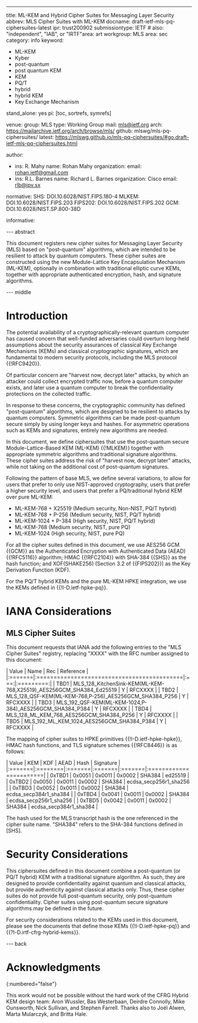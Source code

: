 ---
title: ML-KEM and Hybrid Cipher Suites for Messaging Layer Security
abbrev: MLS Cipher Suites with ML-KEM
docname: draft-ietf-mls-pq-ciphersuites-latest
ipr: trust200902
submissiontype: IETF  # also: "independent", "IAB", or "IRTF"area: art
workgroup: MLS
area: sec
category: info
keyword:
 - ML-KEM
 - Kyber
 - post-quantum
 - post quantum KEM
 - KEM
 - PQ/T
 - hybrid
 - hybrid KEM
 - Key Exchange Mechanism

stand_alone: yes
pi: [toc, sortrefs, symrefs]

venue:
  group: MLS
  type: Working Group
  mail: mls@ietf.org
  arch: https://mailarchive.ietf.org/arch/browse/mls/
  github: mlswg/mls-pq-ciphersuites/
  latest: https://mlswg.github.io/mls-pq-ciphersuites/#go.draft-ietf-mls-pq-ciphersuites.html

author:
 -  ins: R. Mahy
    name: Rohan Mahy
    organization:
    email: rohan.ietf@gmail.com
 -  ins: R.L. Barnes
    name: Richard L. Barnes
    organization: Cisco
    email: rlb@ipv.sx


normative:
  SHS: DOI.10.6028/NIST.FIPS.180-4
  MLKEM: DOI.10.6028/NIST.FIPS.203
  FIPS202: DOI.10.6028/NIST.FIPS.202
  GCM: DOI.10.6028/NIST.SP.800-38D

informative:

--- abstract

This document registers new cipher suites for Messaging Layer Security (MLS) based on "post-quantum" algorithms, which are intended to be resilient to attack by quantum computers.
These cipher suites are constructed using the new Module-Lattice Key Encapsulation Mechanism (ML-KEM), optionally in combination with traditional elliptic curve KEMs, together with appropriate authenticated encryption, hash, and signature algorithms.

--- middle

# Introduction

The potential availability of a cryptographically-relevant quantum computer has caused concern that well-funded adversaries could overturn long-held assumptions about the security assurances of classical Key Exchange Mechanisms (KEMs) and classical cryptographic signatures, which are fundamental to modern security protocols, including the MLS protocol {{!RFC9420}}.

Of particular concern are "harvest now, decrypt later" attacks, by which an attacker could collect encrypted traffic now, before a quantum computer exists, and later use a quantum computer to break the confidentiality protections on the collected traffic.

In response to these concerns, the cryptographic community has defined "post-quantum" algorithms, which are designed to be resilient to attacks by quantum computers.
Symmetric algorithms can be made post-quantum secure simply by using longer keys and hashes.
For asymmetric operations such as KEMs and signatures, entirely new algorithms are needed.

In this document, we define ciphersuites that use the post-quantum secure Module-Lattice-Based KEM (ML-KEM) {{!MLKEM}} together with appropriate symmetric algorithms and traditional signature algorithms.  These cipher suites address the risk of "harvest now, decrypt later" attacks, while not taking on the additional cost of post-quantum signatures.

Following the pattern of base MLS, we define several variations, to allow for users that prefer to only use NIST-approved cryptography, users that prefer a higher security level, and users that prefer a PQ/traditional hybrid KEM over pure ML-KEM:

* ML-KEM-768 + X25519 (Medium security, Non-NIST, PQ/T hybrid)
* ML-KEM-768 + P-256 (Medium security, NIST, PQ/T hybrid)
* ML-KEM-1024 + P-384 (High security, NIST, PQ/T hybrid)
* ML-KEM-768 (Medium security, NIST, pure PQ)
* ML-KEM-1024 (High security, NIST, pure PQ)

For all the cipher suites defined in this document, we use AES256 GCM {{GCM}} as the Authenticated Encryption with Authenticated Data (AEAD) {{!RFC5116}} algorithm;
HMAC {{!RFC2104}} with SHA-384 {{SHS}} as the hash function;
and XOF(SHAKE256) (Section 3.2 of {{FIPS202}}) as the Key Derivation Function (KDF).

For the PQ/T hybrid KEMs and the pure ML-KEM HPKE integration, we use the KEMs defined in {{!I-D.ietf-hpke-pq}}.


# IANA Considerations

## MLS Cipher Suites

This document requests that IANA add the following entries to the "MLS Cipher Suites" registry, replacing "XXXX" with the RFC number assigned to this document:

| Value  | Name                                       | Rec | Reference |
|:=======|:===========================================|:===:|:=========:|
| TBD1 | MLS_128_KitchenSink-KEM(ML-KEM-768,X25519)_AES256GCM_SHA384_Ed25519    |  Y  | RFCXXXX |
| TBD2 | MLS_128_QSF-KEM(ML-KEM-768,P-256)_AES256GCM_SHA384_P256      |  Y  | RFCXXXX |
| TBD3 | MLS_192_QSF-KEM(ML-KEM-1024,P-384)_AES256GCM_SHA384_P384     |  Y  | RFCXXXX |
| TBD4 | MLS_128_ML_KEM_768_AES256GCM_SHA384_P256   |  Y  | RFCXXXX |
| TBD5 | MLS_192_ML_KEM_1024_AES256GCM_SHA384_P384  |  Y  | RFCXXXX |

The mapping of cipher suites to HPKE primitives {{!I-D.ietf-hpke-hpke}}, HMAC hash functions, and TLS signature schemes {{!RFC8446}} is as follows:

| Value  | KEM     | KDF    | AEAD   | Hash   | Signature              |
|:=======|:========|:=======|:=======|:=======|:=======================|
| 0xTBD1 | 0x0051  | 0x0011 | 0x0002 | SHA384 | ed25519                |
| 0xTBD2 | 0x0050  | 0x0011 | 0x0002 | SHA384 | ecdsa_secp256r1_sha256 |
| 0xTBD3 | 0x0052  | 0x0011 | 0x0002 | SHA384 | ecdsa_secp384r1_sha384 |
| 0xTBD4 | 0x0041  | 0x0011 | 0x0002 | SHA384 | ecdsa_secp256r1_sha256 |
| 0xTBD5 | 0x0042  | 0x0011 | 0x0002 | SHA384 | ecdsa_secp384r1_sha384 |

The hash used for the MLS transcript hash is the one referenced in the cipher suite name. "SHA384" refers to the SHA-384 functions defined in [SHS].

# Security Considerations

This ciphersuites defined in this document combine a post-quantum (or PQ/T hybrid) KEM with a traditional signature algorithm. As such, they are designed to provide confidentiality against quantum and classical attacks, but provide authenticity against classical attacks only.  Thus, these cipher suites do not provide full post-quantum security, only post-quantum confidentiality.
Cipher suites using post-quantum secure signature algorithms may be defined in the future.

For security considerations related to the KEMs used in this document, please see the documents that define those KEMs {{!I-D.ietf-hpke-pq}} and {{?I-D.irtf-cfrg-hybrid-kems}}.

--- back

# Acknowledgments
{:numbered="false"}

This work would not be possible without the hard work of the CFRG Hybrid KEM design team: Aron Wussler, Bas Westerbaan, Deirdre Connolly, Mike Ounsworth, Nick Sullivan, and Stephen Farrell.
Thanks also to Joël Alwen, Marta Mularczyk, and Britta Hale.

